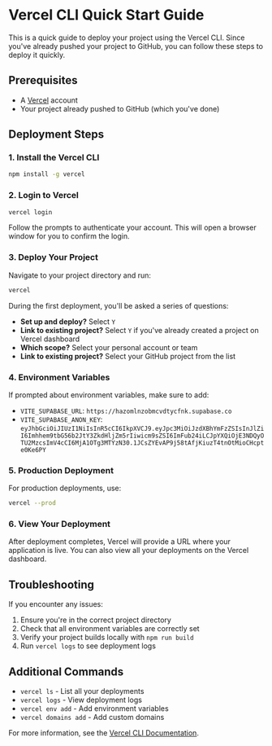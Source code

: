 # Vercel CLI Quick Start Guide

This is a quick guide to deploy your project using the Vercel CLI. Since you've already pushed your project to GitHub, you can follow these steps to deploy it quickly.

## Prerequisites

- A [Vercel](https://vercel.com) account
- Your project already pushed to GitHub (which you've done)

## Deployment Steps

### 1. Install the Vercel CLI

```bash
npm install -g vercel
```

### 2. Login to Vercel

```bash
vercel login
```

Follow the prompts to authenticate your account. This will open a browser window for you to confirm the login.

### 3. Deploy Your Project

Navigate to your project directory and run:

```bash
vercel
```

During the first deployment, you'll be asked a series of questions:

- **Set up and deploy?** Select `Y`
- **Link to existing project?** Select `Y` if you've already created a project on Vercel dashboard
- **Which scope?** Select your personal account or team
- **Link to existing project?** Select your GitHub project from the list

### 4. Environment Variables

If prompted about environment variables, make sure to add:

- `VITE_SUPABASE_URL`: `https://hazomlnzobmcvdtycfnk.supabase.co`
- `VITE_SUPABASE_ANON_KEY`: `eyJhbGciOiJIUzI1NiIsInR5cCI6IkpXVCJ9.eyJpc3MiOiJzdXBhYmFzZSIsInJlZiI6Imhhem9tbG56b2JtY3ZkdHljZm5rIiwicm9sZSI6ImFub24iLCJpYXQiOjE3NDQyOTU2MzcsImV4cCI6MjA1OTg3MTYzN30.1JCsZYEvAP9j58tAfjKiuzT4tnOtMioCHcpte0Ke6PY`

### 5. Production Deployment

For production deployments, use:

```bash
vercel --prod
```

### 6. View Your Deployment

After deployment completes, Vercel will provide a URL where your application is live. You can also view all your deployments on the Vercel dashboard.

## Troubleshooting

If you encounter any issues:

1. Ensure you're in the correct project directory
2. Check that all environment variables are correctly set
3. Verify your project builds locally with `npm run build`
4. Run `vercel logs` to see deployment logs

## Additional Commands

- `vercel ls` - List all your deployments
- `vercel logs` - View deployment logs
- `vercel env add` - Add environment variables
- `vercel domains add` - Add custom domains

For more information, see the [Vercel CLI Documentation](https://vercel.com/docs/cli).
